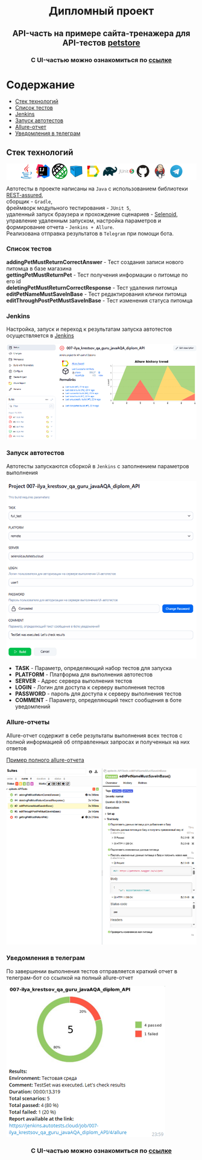 # <p style="text-align:center">Дипломный проект </p>
## <p style="text-align:center">API-часть на примере сайта-тренажера для API-тестов [petstore](https://petstore.swagger.io/#/)</p>
### <p style="text-align:center">С UI-частью можно ознакомиться по [ссылке](https://github.com/KrestIV/QAGuru_diplom_ui)</p>

# Содержание
- [Стек технологий](#стек-технологий)
- [Список тестов](#список-тестов)
- [Jenkins](#jenkins)
- [Запуск автотестов](#запуск-автотестов)
- [Allure-отчет](#allure-отчеты)
- [Уведомления в телеграм](#уведомления-в-телеграм)


## Стек технологий
<p style="background:#ffffff;text-align:center">
<a href="https://www.java.com/ru/"><img width="8%" title="Java" src="media/java-original.svg" alt="java_logo"></a>
<a href="https://www.jetbrains.com/idea/"><img width="8%" title="IntelliJ IDEA" src="media/intellij-original.svg" alt="intelliJIDEA_logo"></a>
<a href="https://rest-assured.io/"><img width="8%" title="REST-assured" src="media/rest_assured.png" alt="REST-assured_logo"></a>
<a href="https://aerokube.com/selenoid/"><img width="8%" title="Selenoid" src="media/Selenoid.svg" alt="selenoid_logo"></a>
<a href="https://allurereport.org/"><img width="8%" title="Allure Report" src="media/Allure_Report.svg" alt="allure_logo"></a>
<a href="https://gradle.org/"><img width="8%" title="Gradle" src="media/Gradle.svg" alt="gradle_logo"></a>
<a href="https://junit.org/junit5/"><img width="8%" title="JUnit5" src="media/junit-original-wordmark.svg" alt="jUnit5_logo"></a>
<a href="https://github.com/"><img width="8%" title="GitHub" src="media/GitHub.svg" alt="gitHub_logo"></a>
<a href="https://www.jenkins.io/"><img width="8%" title="Jenkins" src="media/Jenkins.svg" alt="jenkins_logo"></a>
<a href="https://telegram.org/"><img width="8%" title="Telegram" src="media/Telegram.svg" alt="telegram_logo"></a>
</p>  

Автотесты в проекте написаны на <code>Java</code> с использованием библиотеки [REST-assured](https://rest-assured.io/),  
сборщик - <code>Gradle</code>,  
фреймворк модульного тестирования - <code>JUnit 5</code>,  
удаленный запуск браузера и прохождение сценариев - [Selenoid](https://aerokube.com/selenoid/),  
управление удаленным запуском, настройка параметров и формирование отчета - <code>Jenkins + Allure</code>.  
Реализована отправка результатов в <code>Telegram</code> при помощи бота.

### Список тестов
**addingPetMustReturnCorrectAnswer** - Тест создания записи нового питомца в базе магазина  
**gettingPetMustReturnPet** - Тест получения информации о питомце по его id  
**deletingPetMustReturnCorrectResponse** - Тест удаления питомца  
**editPetNameMustSaveInBase** - Тест редактирования клички питомца  
**editThroughPostPetMustSaveInBase** - Тест изменения статуса питомца  

### Jenkins
Настройка, запуск и переход к результатам запуска автотестов осуществляется в [Jenkins](https://jenkins.autotests.cloud/job/007-ilya_krestsov_qa_guru_javaAQA_diplom_API/)

<p>
<img src="media/JenkinsJobMainScreen.png" style="background: #FFFFFF" alt="Jenkins_job">
</p>

### Запуск автотестов
Автотесты запускаются сборкой в <code>Jenkins</code> с заполнением параметров выполнения

<p>
<img src="media/jenkinsBuildOptions.png" style="background: #FFFFFF" alt="jenkins_build_parameters">
</p>  

- **TASK** - Параметр, определяющий набор тестов для запуска
- **PLATFORM** - Платформа для выполнения автотестов
- **SERVER** - Адрес сервера выполнения тестов
- **LOGIN** - Логин для доступа к серверу выполнения тестов
- **PASSWORD** - пароль для доступа к серверу выполнения тестов
- **COMMENT** - Параметр, определяющий текст сообщения в боте уведомлений

### Allure-отчеты

Allure-отчет содержит в себе результаты выполнения всех тестов с полной информацией об отправленных запросах и полученных на них ответов

[Пример полного allure-отчета](https://jenkins.autotests.cloud/job/007-ilya_krestsov_qa_guru_javaAQA_diplom_API/allure/)

<p>
<img src="media/allureReportExample.png" style="background: #FFFFFF" alt="allure_report">
</p>

### Уведомления в телеграм

По завершении выполнения тестов отправляется краткий отчет в телеграм-бот со ссылкой на полный allure-отчет

<p>
<img src="media/telegramNotification.png" style="background: #FFFFFF" alt="telegram_notification">
</p>

### <p style="text-align:center">С UI-частью можно ознакомиться по [ссылке](https://github.com/KrestIV/QAGuru_diplom_ui)</p>